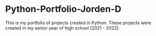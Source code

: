 # Python-Portfolio-Jorden-D
This is my portfolio of projects created in Python. These projects were created in my senior year of high school (2021 - 2022).